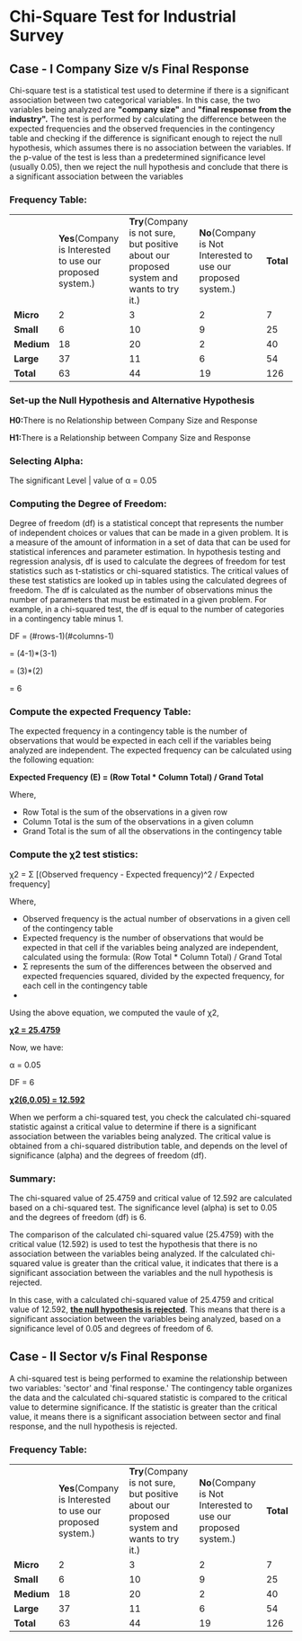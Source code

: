 <h1>Chi-Square Test for Industrial Survey</h1>
<h2>Case - I Company Size v/s Final Response</h2>
<p>Chi-square test is a statistical test used to determine if there is a significant association between two categorical variables. In this case, the two variables being analyzed are <b>"company size"</b> and <b>"final response from the industry".</b> The test is performed by calculating the difference between the expected frequencies and the observed frequencies in the contingency table and checking if the difference is significant enough to reject the null hypothesis, which assumes there is no association between the variables. If the p-value of the test is less than a predetermined significance level (usually 0.05), then we reject the null hypothesis and conclude that there is a significant association between the variables</p>

<h3>Frequency Table:</h3>

<table>
  <tr>
    <td> </td>
    <td><b>Yes</b>(Company is Interested to use our proposed system.)</td>
    <td><b>Try</b>(Company is not sure, but positive about our proposed system and wants to try it.)</td>
    <td><b>No</b>(Company is Not Interested to use our proposed system.)</td>
    <td><b>Total</b></td>
  </tr>
  <tr>
    <td><b>Micro</b></td>
    <td>2</td>
    <td>3</td>
    <td>2</td>
    <td>7</td>
  </tr>
  <tr>
    <td><b>Small</b></td>
    <td>6</td>
    <td>10</td>
    <td>9</td>
    <td>25</td>
  </tr>
  <tr>
    <td><b>Medium</b></td>
    <td>18</td>
    <td>20</td>
    <td>2</td>
    <td>40</td>
  </tr>
  <tr>
    <td><b>Large</b></td>
    <td>37</td>
    <td>11</td>
    <td>6</td>
    <td>54</td>
  </tr>
  <tr>
    <td><b>Total</b></td>
    <td>63</td>
    <td>44</td>
    <td>19</td>
    <td>126</td>
  </tr>
 </table>

<h3>Set-up the Null Hypothesis and Alternative Hypothesis</h3>

<p><b>H0:</b>There is no Relationship between Company Size and Response</p>
<p><b>H1:</b>There is a Relationship between Company Size and Response</p>

<h3>Selecting Alpha:</h3>

<p>The significant Level | value of α = 0.05</p>

<h3>Computing the Degree of Freedom:</h3>

<p>Degree of freedom (df) is a statistical concept that represents the number of independent choices or values that can be made in a given problem. It is a measure of the amount of information in a set of data that can be used for statistical inferences and parameter estimation. In hypothesis testing and regression analysis, df is used to calculate the degrees of freedom for test statistics such as t-statistics or chi-squared statistics. The critical values of these test statistics are looked up in tables using the calculated degrees of freedom. The df is calculated as the number of observations minus the number of parameters that must be estimated in a given problem. For example, in a chi-squared test, the df is equal to the number of categories in a contingency table minus 1.</p>

<p>DF = (#rows-1)(#columns-1)</p>
<p>   = (4-1)*(3-1)</p>
<p>   = (3)*(2)</p>
<p>   = 6</p>

<h3>Compute the expected Frequency Table:</h3>

<p>The expected frequency in a contingency table is the number of observations that would be expected in each cell if the variables being analyzed are independent. The expected frequency can be calculated using the following equation:</p>

<p><b>Expected Frequency (E) = (Row Total * Column Total) / Grand Total</b></p>
<p>Where,</p>
<ul>
  <li>Row Total is the sum of the observations in a given row</li>
  <li>Column Total is the sum of the observations in a given column</li>
  <li>Grand Total is the sum of all the observations in the contingency table</li>
</ul>

<h3>Compute the χ2 test stistics:</h3>

<p>χ2 = Σ [(Observed frequency - Expected frequency)^2 / Expected frequency]</p>
<p>Where,</p>
<ul>
  <li>Observed frequency is the actual number of observations in a given cell of the contingency table</li>
  <li>Expected frequency is the number of observations that would be expected in that cell if the variables being analyzed are independent, calculated using the formula: (Row Total * Column Total) / Grand Total</li>
  <li>Σ represents the sum of the differences between the observed and expected frequencies squared, divided by the expected frequency, for each cell in the contingency table</li>
  <li></li>
</ul>

<p>Using the above equation, we computed the vaule of χ2,</p>
<p><b><u>χ2 = 25.4759</u></b></p>

<p>Now, we have:</p>
<p>α = 0.05</p>
<p>DF = 6</p>

<p><b><u>χ2(6,0.05) = 12.592</u></b></p>

<p>When we perform a chi-squared test, you check the calculated chi-squared statistic against a critical value to determine if there is a significant association between the variables being analyzed. The critical value is obtained from a chi-squared distribution table, and depends on the level of significance (alpha) and the degrees of freedom (df).</p>

<h3>Summary:</h3>

<p>The chi-squared value of 25.4759 and critical value of 12.592 are calculated based on a chi-squared test. The significance level (alpha) is set to 0.05 and the degrees of freedom (df) is 6.</p>
<p>The comparison of the calculated chi-squared value (25.4759) with the critical value (12.592) is used to test the hypothesis that there is no association between the variables being analyzed. If the calculated chi-squared value is greater than the critical value, it indicates that there is a significant association between the variables and the null hypothesis is rejected.</p>
<p>In this case, with a calculated chi-squared value of 25.4759 and critical value of 12.592, <b><u>the null hypothesis is rejected</u></b>. This means that there is a significant association between the variables being analyzed, based on a significance level of 0.05 and degrees of freedom of 6.</p>

<h2>Case - II Sector v/s Final Response</h2>

<p>A chi-squared test is being performed to examine the relationship between two variables: 'sector' and 'final response.' The contingency table organizes the data and the calculated chi-squared statistic is compared to the critical value to determine significance. If the statistic is greater than the critical value, it means there is a significant association between sector and final response, and the null hypothesis is rejected.</p>

<h3>Frequency Table:</h3>

<table>
  <tr>
    <td> </td>
    <td><b>Yes</b>(Company is Interested to use our proposed system.)</td>
    <td><b>Try</b>(Company is not sure, but positive about our proposed system and wants to try it.)</td>
    <td><b>No</b>(Company is Not Interested to use our proposed system.)</td>
    <td><b>Total</b></td>
  </tr>
  <tr>
    <td><b>Micro</b></td>
    <td>2</td>
    <td>3</td>
    <td>2</td>
    <td>7</td>
  </tr>
  <tr>
    <td><b>Small</b></td>
    <td>6</td>
    <td>10</td>
    <td>9</td>
    <td>25</td>
  </tr>
  <tr>
    <td><b>Medium</b></td>
    <td>18</td>
    <td>20</td>
    <td>2</td>
    <td>40</td>
  </tr>
  <tr>
    <td><b>Large</b></td>
    <td>37</td>
    <td>11</td>
    <td>6</td>
    <td>54</td>
  </tr>
  <tr>
    <td><b>Total</b></td>
    <td>63</td>
    <td>44</td>
    <td>19</td>
    <td>126</td>
  </tr>
 </table>
